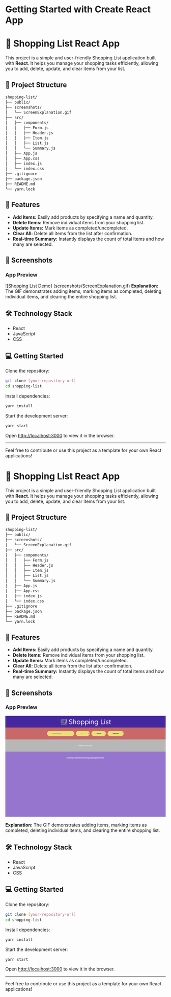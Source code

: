 # Getting Started with Create React App

# 🛒 Shopping List React App

This project is a simple and user-friendly Shopping List application built with **React**. It helps you manage your shopping tasks efficiently, allowing you to add, delete, update, and clear items from your list.

## 📂 Project Structure

```
shopping-list/
├── public/
├── screenshots/
│   └── ScreenExplanation.gif
├── src/
│   ├── components/
│   │   ├── Form.js
│   │   ├── Header.js
│   │   ├── Item.js
│   │   ├── List.js
│   │   └── Summary.js
│   ├── App.js
│   ├── App.css
│   ├── index.js
│   └── index.css
├── .gitignore
├── package.json
├── README.md
└── yarn.lock
```

## 🚀 Features

- **Add Items:** Easily add products by specifying a name and quantity.
- **Delete Items:** Remove individual items from your shopping list.
- **Update Items:** Mark items as completed/uncompleted.
- **Clear All:** Delete all items from the list after confirmation.
- **Real-time Summary:** Instantly displays the count of total items and how many are selected.

## 📸 Screenshots

### App Preview
![Shopping List Demo] (screenshots/ScreenExplanation.gif)
**Explanation:** The GIF demonstrates adding items, marking items as completed, deleting individual items, and clearing the entire shopping list.

## 🛠 Technology Stack

- React
- JavaScript
- CSS

## 💻 Getting Started

Clone the repository:

```bash
git clone [your-repository-url]
cd shopping-list
```

Install dependencies:

```bash
yarn install
```

Start the development server:

```bash
yarn start
```

Open [http://localhost:3000](http://localhost:3000/) to view it in the browser.

---

Feel free to contribute or use this project as a template for your own React applications!

# 🛒 Shopping List React App

This project is a simple and user-friendly Shopping List application built with **React**. It helps you manage your shopping tasks efficiently, allowing you to add, delete, update, and clear items from your list.

## 📂 Project Structure

```
shopping-list/
├── public/
├── screenshots/
│   └── ScreenExplanation.gif
├── src/
│   ├── components/
│   │   ├── Form.js
│   │   ├── Header.js
│   │   ├── Item.js
│   │   ├── List.js
│   │   └── Summary.js
│   ├── App.js
│   ├── App.css
│   ├── index.js
│   └── index.css
├── .gitignore
├── package.json
├── README.md
└── yarn.lock
```

## 🚀 Features

- **Add Items:** Easily add products by specifying a name and quantity.
- **Delete Items:** Remove individual items from your shopping list.
- **Update Items:** Mark items as completed/uncompleted.
- **Clear All:** Delete all items from the list after confirmation.
- **Real-time Summary:** Instantly displays the count of total items and how many are selected.

## 📸 Screenshots

### App Preview

![Shopping List Demo](https://github.com/alperyasar/ReactLearn/blob/main/shopping-list/screenshots/ScreenExplaination.gif)

**Explanation:** The GIF demonstrates adding items, marking items as completed, deleting individual items, and clearing the entire shopping list.

## 🛠 Technology Stack

- React
- JavaScript
- CSS

## 💻 Getting Started

Clone the repository:

```bash
git clone [your-repository-url]
cd shopping-list
```

Install dependencies:

```bash
yarn install
```

Start the development server:

```bash
yarn start
```

Open [http://localhost:3000](http://localhost:3000/) to view it in the browser.

---

Feel free to contribute or use this project as a template for your own React applications!

